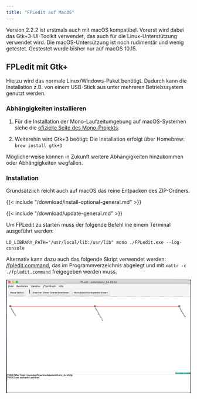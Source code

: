 ```yaml
---
title: "FPLedit auf MacOS"
---
```


Version 2.2.2 ist erstmals auch mit macOS kompatibel. Vorerst wird dabei das Gtk+3-UI-Toolkit verwendet, das auch für die Linux-Unterstützung verwendet wird. Die macOS-Untersützung ist noch rudimentär und wenig getestet. Gestestet wurde bisher nur auf macOS 10.15.

<!--Es stehen zwei Varianten zur Verfügung: Einmal FPLedit nactiv und FPLedit mit Gtk. Erstere ist besser in das Betriebssystem integriert.-_>

<!--
## FPLedit "nativ"

### Download des Paketes
Für diese Variante steht ein eigenes Programmpaket bereit, das auf der Download-Seite als seperates mac-Paket angeboten wird.

### Abhängigkeiten installieren:
Für die Installation der Mono-Laufzeitumgebung auf macOS-Systemen siehe die [ofizielle Seite des Mono-Projekts](http://www.mono-project.com/download/stable/#download-mac).

### Paket verwendbar machen
Um das Programmpaket verwendbar zu machen, müssen einmalig nach dem Download die folgenden Befehle im Ordener des heruntergeladenen Programmpakets im Terminal ausgeführt werden:

```
xattr -c FPLedit.app
chmod +x FPLedit.app/Contents/MacOS/FPLedit
```

Ohne diese Befehle ist das Programm nicht nutzbar, da FPLedit nicht von Apple signiert wurde bzw. ich das Programmpaket auf meinem Linux-PC erstelle.

Anschließend kann FPLedit mit einem Doppelklick gestartet werden.

-->

## FPLedit mit Gtk+

Hierzu wird das normale Linux/Windows-Paket benötigt. Dadurch kann die Installation z.B. von einem USB-Stick aus unter mehreren Betriebssystem genutzt werden.

### Abhängigkeiten installieren
1. Für die Installation der Mono-Laufzeitumgebung auf macOS-Systemen siehe die [ofizielle Seite des Mono-Projekts](http://www.mono-project.com/download/stable/#download-mac).

2. Weiterehin wird Gtk+3 beötigt: Die Installation erfolgt über Homebrew: `brew install gtk+3`

Möglicherweise können in Zukunft weitere Abhängigkeiten hinzukommen oder Abhängigkeiten wegfallen.

### Installation

Grundsätzlich reicht auch auf macOS das reine Entpacken des ZIP-Ordners. 

{{< include "/download/install-optional-general.md" >}}

{{< include "/download/update-general.md" >}}


Um FPLedit zu starten muss der folgende Befehl ine einem Terminal ausgeführt werden:

```shell
LD_LIBRARY_PATH="/usr/local/lib:/usr/lib" mono ./FPLedit.exe --log-console
```

Alternativ kann dazu auch das folgende Skript verwendet werden: [/fpledit.command](/files/fpledit.command), das im Programmverzeichnis abgelegt und mit `xattr -c ./fpledit.command` freigegeben werden muss.

![FPLedit unter macOS 10.15 Catalina](fpledit-macos.png)
